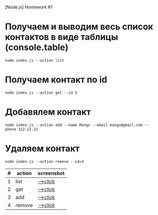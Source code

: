 [Node.js] Homework #1

# Получаем и выводим весь список контактов в виде таблицы (console.table)

`node index.js --action list`

# Получаем контакт по id

`node index.js --action get --id 5`

# Добавялем контакт

`node index.js --action add --name Mango --email mango@gmail.com --phone 322-22-22`

# Удаляем контакт

`node index.js --action remove --id=3`

| #   | action | screenshot                         |
| --- | ------ | ---------------------------------- |
| 1   | list   | [-->click](https://ibb.co/Sc0Pmpd) |
| 2   | get    | [-->click](https://ibb.co/m9nKfJ3) |
| 3   | add    | [-->click](https://ibb.co/BywTG1J) |
| 4   | remove | [-->click](https://ibb.co/MfKbt9d) |
